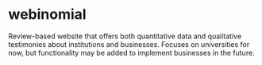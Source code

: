 # webinomial
Review-based website that offers both quantitative data and qualitative testimonies about institutions and businesses. Focuses on universities for now, but functionality may be added to implement businesses in the future.
